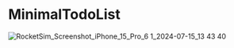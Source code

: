 # MinimalTodoList
![RocketSim_Screenshot_iPhone_15_Pro_6 1_2024-07-15_13 43 40](https://github.com/user-attachments/assets/fb3f840b-0216-4989-bfad-6080a159db5e)
